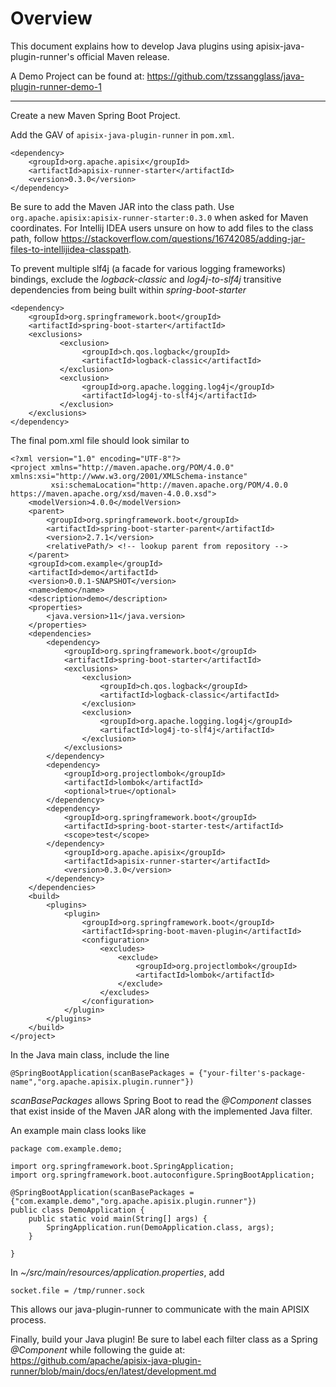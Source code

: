 <!--
#
# Licensed to the Apache Software Foundation (ASF) under one or more
# contributor license agreements.  See the NOTICE file distributed with
# this work for additional information regarding copyright ownership.
# The ASF licenses this file to You under the Apache License, Version 2.0
# (the "License"); you may not use this file except in compliance with
# the License.  You may obtain a copy of the License at
#
#     http://www.apache.org/licenses/LICENSE-2.0
#
# Unless required by applicable law or agreed to in writing, software
# distributed under the License is distributed on an "AS IS" BASIS,
# WITHOUT WARRANTIES OR CONDITIONS OF ANY KIND, either express or implied.
# See the License for the specific language governing permissions and
# limitations under the License.
#
-->

# Overview

This document explains how to develop Java plugins using apisix-java-plugin-runner's official Maven release.

A Demo Project can be found at: https://github.com/tzssangglass/java-plugin-runner-demo-1

___

Create a new Maven Spring Boot Project.

Add the GAV of `apisix-java-plugin-runner` in `pom.xml`.
```
<dependency>
    <groupId>org.apache.apisix</groupId> 
    <artifactId>apisix-runner-starter</artifactId>
    <version>0.3.0</version>
</dependency>
```
Be sure to add the Maven JAR into the class path. Use `org.apache.apisix:apisix-runner-starter:0.3.0` when asked for Maven coordinates. For Intellij IDEA users unsure on how to add files to the class path, follow https://stackoverflow.com/questions/16742085/adding-jar-files-to-intellijidea-classpath.

To prevent multiple slf4j (a facade for various logging frameworks) bindings, exclude the *logback-classic* and *log4j-to-slf4j* transitive dependencies from being built within *spring-boot-starter*

```
<dependency>
    <groupId>org.springframework.boot</groupId>
    <artifactId>spring-boot-starter</artifactId>
    <exclusions>
           <exclusion>
                <groupId>ch.qos.logback</groupId>
                <artifactId>logback-classic</artifactId>
           </exclusion>
           <exclusion>
                <groupId>org.apache.logging.log4j</groupId>
                <artifactId>log4j-to-slf4j</artifactId>
           </exclusion>
    </exclusions>
</dependency>
```
The final pom.xml file should look similar to
```
<?xml version="1.0" encoding="UTF-8"?>
<project xmlns="http://maven.apache.org/POM/4.0.0" xmlns:xsi="http://www.w3.org/2001/XMLSchema-instance"
         xsi:schemaLocation="http://maven.apache.org/POM/4.0.0 https://maven.apache.org/xsd/maven-4.0.0.xsd">
    <modelVersion>4.0.0</modelVersion>
    <parent>
        <groupId>org.springframework.boot</groupId>
        <artifactId>spring-boot-starter-parent</artifactId>
        <version>2.7.1</version>
        <relativePath/> <!-- lookup parent from repository -->
    </parent>
    <groupId>com.example</groupId>
    <artifactId>demo</artifactId>
    <version>0.0.1-SNAPSHOT</version>
    <name>demo</name>
    <description>demo</description>
    <properties>
        <java.version>11</java.version>
    </properties>
    <dependencies>
        <dependency>
            <groupId>org.springframework.boot</groupId>
            <artifactId>spring-boot-starter</artifactId>
            <exclusions>
                <exclusion>
                    <groupId>ch.qos.logback</groupId>
                    <artifactId>logback-classic</artifactId>
                </exclusion>
                <exclusion>
                    <groupId>org.apache.logging.log4j</groupId>
                    <artifactId>log4j-to-slf4j</artifactId>
                </exclusion>
            </exclusions>
        </dependency>
        <dependency>
            <groupId>org.projectlombok</groupId>
            <artifactId>lombok</artifactId>
            <optional>true</optional>
        </dependency>
        <dependency>
            <groupId>org.springframework.boot</groupId>
            <artifactId>spring-boot-starter-test</artifactId>
            <scope>test</scope>
        </dependency>
            <groupId>org.apache.apisix</groupId> 
            <artifactId>apisix-runner-starter</artifactId>
            <version>0.3.0</version>
        </dependency>
    </dependencies>
    <build>
        <plugins>
            <plugin>
                <groupId>org.springframework.boot</groupId>
                <artifactId>spring-boot-maven-plugin</artifactId>
                <configuration>
                    <excludes>
                        <exclude>
                            <groupId>org.projectlombok</groupId>
                            <artifactId>lombok</artifactId>
                        </exclude>
                    </excludes>
                </configuration>
            </plugin>
        </plugins>
    </build>
</project>
```

In the Java main class, include the line
```
@SpringBootApplication(scanBasePackages = {"your-filter's-package-name","org.apache.apisix.plugin.runner"})
```
*scanBasePackages* allows Spring Boot to read the *@Component* classes that exist inside of the Maven JAR along with the implemented Java filter.

An example main class looks like
```
package com.example.demo;

import org.springframework.boot.SpringApplication;
import org.springframework.boot.autoconfigure.SpringBootApplication;

@SpringBootApplication(scanBasePackages = {"com.example.demo","org.apache.apisix.plugin.runner"})
public class DemoApplication {
    public static void main(String[] args) {
        SpringApplication.run(DemoApplication.class, args);
    }

}
```

In *~/src/main/resources/application.properties*, add
```
socket.file = /tmp/runner.sock
```
This allows our java-plugin-runner to communicate with the main APISIX process.

Finally, build your Java plugin! Be sure to label each filter class as a Spring *@Component* while following the guide at:
https://github.com/apache/apisix-java-plugin-runner/blob/main/docs/en/latest/development.md

